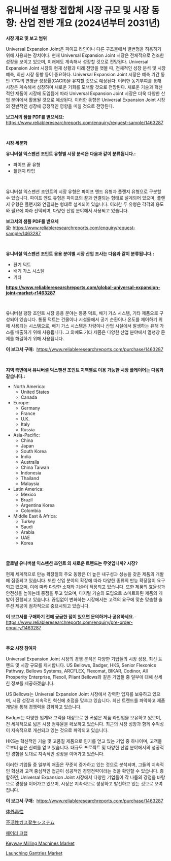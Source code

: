 <p><h1>유니버설 팽창 접합체 시장 규모 및 시장 동향: 산업 전반 개요 (2024년부터 2031년)</h1></p><p><strong>시장 개요 및 보고 범위</strong></p>
<p><p>Universal Expansion Joint은 파이프 라인이나 다른 구조물에서 열변형을 허용하기 위해 사용되는 장치이다. 현재 Universal Expansion Joint 시장은 전체적으로 견조한 성장을 보이고 있으며, 미래에도 계속해서 성장할 것으로 전망된다. Universal Expansion Joint 시장의 현재 상황과 미래 전망을 엿볼 때, 전체적인 성장 분석 및 시장 예측, 최신 시장 동향 등이 중요하다. Universal Expansion Joint 시장은 예측 기간 동안 7.1%의 연평균 성장률(CAGR)을 유지할 것으로 예상된다. 이러한 동기부여를 통해 시장은 계속해서 성장하며 새로운 기회를 모색할 것으로 전망된다. 새로운 기술과 혁신적인 제품이 시장에 도입됨에 따라 Universal Expansion Joint 시장은 더욱 다양한 산업 분야에서 활용될 것으로 예상된다. 이러한 동향은 Universal Expansion Joint 시장의 전반적인 성장에 긍정적인 영향을 미칠 것으로 전망된다.</p></p>
<p><strong>보고서의 샘플 PDF를 받으세요:</strong> <a href="https://www.reliableresearchreports.com/enquiry/request-sample/1463287">https://www.reliableresearchreports.com/enquiry/request-sample/1463287</a></p>
<p>&nbsp;</p>
<p><strong>시장 세분화</strong></p>
<p><strong>유니버셜 익스팬션 조인트 유형별 시장 분석은 다음과 같이 분류됩니다.:</strong></p>
<p><ul><li>파이프 끝 유형</li><li>플랜지 타입</li></ul></p>
<p>&nbsp;</p>
<p><p>유니버설 익스팬션 조인트의 시장 유형은 파이프 엔드 유형과 플랜지 유형으로 구분할 수 있습니다. 파이프 엔드 유형은 파이프의 끝과 연결되는 형태로 설계되어 있으며, 플랜지 유형은 플랜지와 연결되는 형태로 설계되어 있습니다. 이러한 두 유형은 각각의 용도와 필요에 따라 선택되며, 다양한 산업 분야에서 사용되고 있습니다.</p></p>
<p><strong>보고서의 샘플 PDF를 받으세요:</strong>&nbsp;<a href="https://www.reliableresearchreports.com/enquiry/request-sample/1463287">https://www.reliableresearchreports.com/enquiry/request-sample/1463287</a></p>
<p>&nbsp;</p>
<p><strong> 유니버셜 익스팬션 조인트 응용 분야별 시장 산업 조사는 다음과 같이 분류됩니다.:</strong></p>
<p><ul><li>환기 덕트</li><li>배기 가스 시스템</li><li>기타</li></ul></p>
<p><strong><a href="https://www.reliableresearchreports.com/global-universal-expansion-joint-market-r1463287">https://www.reliableresearchreports.com/global-universal-expansion-joint-market-r1463287</a></strong></p>
<p>&nbsp;</p>
<p><p>유니버설 팽창 조인트 시장 응용 분야는 통풍 덕트, 배기 가스 시스템, 기타 제품으로 구성되어 있습니다. 통풍 덕트는 건물이나 시설물에서 공기 순환이나 온도를 제어하기 위해 사용되는 시스템으로, 배기 가스 시스템은 차량이나 산업 시설에서 발생하는 유해 가스를 배출하기 위해 사용됩니다. 그 외에도 기타 제품은 다양한 산업 분야에서 열팽창 문제를 해결하기 위해 사용됩니다.</p></p>
<p><strong>이 보고서 구매:</strong>&nbsp; <a href="https://www.reliableresearchreports.com/purchase/1463287">https://www.reliableresearchreports.com/purchase/1463287</a></p>
<p>&nbsp;</p>
<p><strong>지역 측면에서 유니버셜 익스팬션 조인트 지역별로 이용 가능한 시장 플레이어는 다음과 같습니다.:</strong></p>
<p><ul>
    <li>
        North America:
        <ul>
            <li>United States</li>
            <li>Canada</li>
        </ul>
    </li>
    <li>
        Europe:
        <ul>
            <li>Germany</li>
            <li>France</li>
            <li>U.K.</li>
            <li>Italy</li>
            <li>Russia</li>
        </ul>
    </li>
    <li>
        Asia-Pacific:
        <ul>
            <li>China</li>
            <li>Japan</li>
            <li>South Korea</li>
            <li>India</li>
            <li>Australia</li>
            <li>China Taiwan</li>
            <li>Indonesia</li>
            <li>Thailand</li>
            <li>Malaysia</li>
        </ul>
    </li>
    <li>
        Latin America:
        <ul>
            <li>Mexico</li>
            <li>Brazil</li>
            <li>Argentina Korea</li>
            <li>Colombia</li>
        </ul>
    </li>
    <li>
        Middle East & Africa:
        <ul>
            <li>Turkey</li>
            <li>Saudi</li>
            <li>Arabia</li>
            <li>UAE</li>
            <li>Korea</li>
        </ul>
    </li>
    </ul></p>
<p>&nbsp;</p>
<p><strong>글로벌 유니버셜 익스팬션 조인트 의 새로운 트렌드는 무엇입니까? 시장?</strong></p>
<p><p>현재 세계적으로 만능 확장절의 주요 동향은 더 높은 내구성과 성능을 갖춘 제품의 개발에 집중되고 있습니다. 또한 산업 분야의 확장에 따라 다양한 종류의 만능 확장절이 요구되고 있으며, 이에 따라 다양한 소재와 기술이 적용되고 있습니다. 또한 제품의 효율성과 안전성을 높이는데 중점을 두고 있으며, 디지털 기술의 도입으로 스마트화된 제품의 개발이 진행되고 있습니다. 끊임없이 변화하는 시장에서는 고객의 요구에 맞춘 맞춤형 솔루션 제공이 점차적으로 중요시되고 있습니다.</p></p>
<p><strong>이 보고서를 구매하기 전에 궁금한 점이 있으면 문의하거나 공유하세요.</strong>- <a href="https://www.reliableresearchreports.com/enquiry/pre-order-enquiry/1463287">https://www.reliableresearchreports.com/enquiry/pre-order-enquiry/1463287</a></p>
<p>&nbsp;</p>
<p><strong>주요 시장 참여자</strong></p>
<p><p>Universal Expansion Joint 시장의 경쟁 분석은 다양한 기업들의 시장 성장, 최신 트렌드 및 시장 규모를 제시합니다. US Bellows, Badger, HKS, Senior Flexonics Pathway, Bellows Systems, ARCFLEX, Flexomat, BIKAR, Codinor, All Prosperity Enterprise, Flexoll, Pliant Bellows와 같은 기업들 중 일부에 대해 상세한 정보를 제공하겠습니다.</p><p>US Bellows는 Universal Expansion Joint 시장에서 강력한 입지를 보유하고 있으며, 시장 성장과 지속적인 혁신에 초점을 맞추고 있습니다. 최신 트렌드를 파악하고 제품 개발을 통해 경쟁력을 강화하고 있습니다.</p><p>Badger는 다양한 업계와 고객을 대상으로 한 폭넓은 제품 라인업을 보유하고 있으며, 전 세계적으로 넓은 시장 점유율을 확보하고 있습니다. 최근의 시장 성장과 함께 수익성이 지속적으로 개선되고 있는 것으로 파악되고 있습니다.</p><p>HKS는 혁신적인 기술 및 고품질 제품으로 인기를 얻고 있는 기업 중 하나이며, 고객들로부터 높은 신뢰를 얻고 있습니다. 대규모 프로젝트 및 다양한 산업 분야에서의 성공적인 경험을 토대로 지속적인 성장을 이어가고 있습니다.</p><p>이러한 기업들 중 일부의 매출은 꾸준히 증가하고 있는 것으로 분석되며, 그들의 지속적인 혁신과 고객 중심적인 접근이 성공적인 경영전략이라는 것을 확인할 수 있습니다. 종합하면, Universal Expansion Joint 시장에서 다양한 기업들이 각 나름의 강점을 바탕으로 경쟁을 이어가고 있으며, 시장은 지속적으로 성장하고 발전하고 있는 것으로 보여집니다.</p></p>
<p><strong>이 보고서 구매:</strong>&nbsp;&nbsp;<a href="https://www.reliableresearchreports.com/purchase/1463287">https://www.reliableresearchreports.com/purchase/1463287</a></p>
<p><p><a href="https://medium.com/@jonathanforsyth44/%E3%82%A4%E3%83%B3%E3%83%93%E3%83%88%E3%83%AD%E6%AF%92%E6%80%A7%E5%B8%82%E5%A0%B4%E3%81%AF-%E5%B8%82%E5%A0%B4%E3%82%B7%E3%82%A7%E3%82%A2-%E5%B8%82%E5%A0%B4%E5%8B%95%E5%90%91-%E5%B8%82%E5%A0%B4%E6%88%90%E9%95%B7%E3%81%AB%E9%96%A2%E3%81%99%E3%82%8B%E6%83%85%E5%A0%B1%E3%82%92%E6%8F%90%E4%BE%9B%E3%81%97%E3%81%BE%E3%81%99-5bdf7a7b0c0f">体外毒性</a></p><p><a href="https://medium.com/@jonathanforsyth44/%E3%82%A4%E3%83%B3%E3%82%B5%E3%83%BC%E3%82%BF%E3%82%AC%E3%82%B9%E7%99%BA%E7%94%9F%E5%99%A8%E3%82%B7%E3%82%B9%E3%83%86%E3%83%A0%E5%B8%82%E5%A0%B4-%E5%B8%82%E5%A0%B4cagr-%E5%B8%82%E5%A0%B4%E3%83%88%E3%83%AC%E3%83%B3%E3%83%89-%E6%88%90%E9%95%B7%E6%88%A6%E7%95%A5%E3%81%AB%E9%96%A2%E3%81%99%E3%82%8B%E6%B4%9E%E5%AF%9F-6612d2a4f4cf">不活性ガス発生システム</a></p><p><a href="https://medium.com/@marchall15/2024%EB%85%84%EB%B6%80%ED%84%B0-2031%EB%85%84%EA%B9%8C%EC%A7%80%EC%9D%98-%EA%B8%B0%EA%B0%84%EC%97%90-%EB%8C%80%ED%95%9C-%ED%84%B8%EA%B2%8C-%EA%B0%91%EA%B0%81%EB%A5%98-%EC%8B%9C%EC%9E%A5-%EB%B6%84%EC%84%9D%EA%B3%BC-%EC%98%88%EC%B8%A1-ebb18b1b6556">헤어리 크랩</a></p><p><a href="https://github.com/sonuprakash1/Market-Research-Report-List-2/blob/main/keyway-milling-machines-market.md">Keyway Milling Machines Market</a></p><p><a href="https://github.com/jhcraigie/Market-Research-Report-List-3/blob/main/launching-gantries-market.md">Launching Gantries Market</a></p></p>
